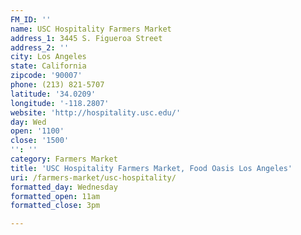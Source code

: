 ```yaml
---
FM_ID: ''
name: USC Hospitality Farmers Market
address_1: 3445 S. Figueroa Street
address_2: ''
city: Los Angeles
state: California
zipcode: '90007'
phone: (213) 821-5707
latitude: '34.0209'
longitude: '-118.2807'
website: 'http://hospitality.usc.edu/'
day: Wed
open: '1100'
close: '1500'
'': ''
category: Farmers Market
title: 'USC Hospitality Farmers Market, Food Oasis Los Angeles'
uri: /farmers-market/usc-hospitality/
formatted_day: Wednesday
formatted_open: 11am
formatted_close: 3pm

---
```

